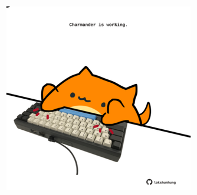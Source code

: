 <!-- built at 24/08/2023, 01:19:52 UTC -->
<p align="center">
  <img width="500" height="500" src="./ReadmeImage.svg">
</p>
